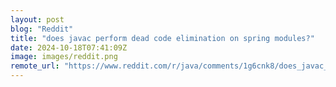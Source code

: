 ```yaml
---
layout: post
blog: "Reddit"
title: "does javac perform dead code elimination on spring modules?"
date: 2024-10-18T07:41:09Z
image: images/reddit.png
remote_url: "https://www.reddit.com/r/java/comments/1g6cnk8/does_javac_perform_dead_code_elimination_on/"
---
```


